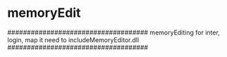 # memoryEdit #######################


####################################
memoryEditing for inter, login, map
it need to includeMemoryEditor.dll
####################################
